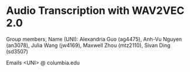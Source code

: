 # Audio Transcription with WAV2VEC 2.0 

Group members, Name (UNI): Alexandria Guo (ag4475), Anh-Vu Nguyen (an3078), Julia Wang (jw4169), Maxwell Zhou (mtz2110), 
Sivan Ding (sd3507)

Emails  &lt;UNI&gt; @ columbia.edu
